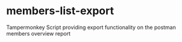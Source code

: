 # members-list-export
Tampermonkey Script providing export functionality on the postman members overview report
